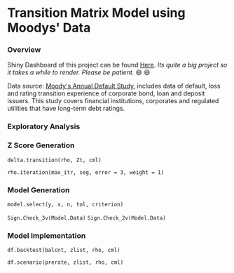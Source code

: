 Transition Matrix Model using Moodys' Data
================

### Overview

Shiny Dashboard of this project can be found [Here](https://rachelgu.shinyapps.io/zscore_moody/). *Its quite a big project so it takes a while to render. Please be patient.* 😄 😄

Data source: [Moody's Annual Default Study](https://www.moodys.com/researchdocumentcontentpage.aspx?docid=PBC_1059749), includes data of default, loss and rating transition experience of corporate bond, loan and deposit issuers. This study covers financial institutions, corporates and regulated utilities that have long-term debt ratings.

### Exploratory Analysis

### Z Score Generation

`delta.transition(rho, Zt, cml)`

`rho.iteration(max_itr, seg, error = 3, weight = 1)`

### Model Generation

`model.select(y, x, n, tol, criterion)`

`Sign.Check_3v(Model.Data)` `Sign.Check_2v(Model.Data)`

### Model Implementation

`df.backtest(balcnt, zlist, rho, cml)`

`df.scenario(prerate, zlist, rho, cml)`
